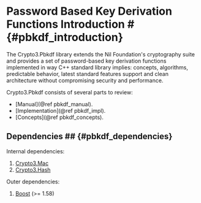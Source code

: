 # Password Based Key Derivation Functions Introduction # {#pbkdf_introduction}

The Crypto3.Pbkdf library extends the Nil Foundation's cryptography suite and provides a set of password-based key
 derivation functions implemented in way C++ standard library implies: concepts, algorithms, predictable behavior, latest standard features support and clean architecture without compromising security and performance.
 
Crypto3.Pbkdf consists of several parts to review:
* [Manual](@ref pbkdf_manual).
* [Implementation](@ref pbkdf_impl).
* [Concepts](@ref pbkdf_concepts).

## Dependencies ## {#pbkdf_dependencies}

Internal dependencies:

1. [Crypto3.Mac](https://github.com/nilfoundation/block.git)
2. [Crypto3.Hash](https://github.com/nilfoundation/hash.git)

Outer dependencies:
1. [Boost](https://boost.org) (>= 1.58)
